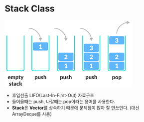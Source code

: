 # Stack Class

![Untitled](./images/Stack%20Class/Untitled.png)

- 후입선출 LIFO(Last-In-First-Out) 자료구조
- 들어올때는 push, 나갈때는 pop이라는 용어를 사용한다.
- **Stack**은 **Vector**를 상속하기 때문에 문제점이 많아 잘 안쓰인다. (대신 ArrayDeque를 사용)